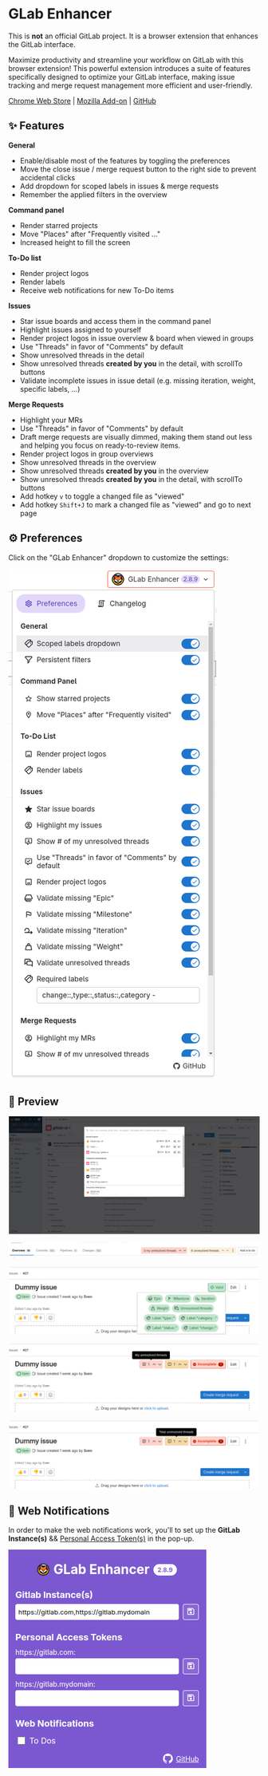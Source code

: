 # GLab Enhancer

This is **not** an official GitLab project. It is a browser extension that enhances the GitLab interface.

Maximize productivity and streamline your workflow on GitLab with this browser extension!
This powerful extension introduces a suite of features specifically designed to optimize your GitLab interface, making issue tracking and merge request management more efficient and user-friendly.

[Chrome Web Store](https://chromewebstore.google.com/detail/glab-enhancer/jkddbjinnohhgelaibifeapocefcgmeb?authuser=0&hl=nl) | [Mozilla Add-on](https://addons.mozilla.org/nl/firefox/addon/glab-enhancer/) | [GitHub](https://github.com/puyt/glab-enhancer-browser-extension)

## ✨ Features

**General**

- Enable/disable most of the features by toggling the preferences
- Move the close issue / merge request button to the right side to prevent accidental clicks
- Add dropdown for scoped labels in issues & merge requests
- Remember the applied filters in the overview

**Command panel**

- Render starred projects
- Move "Places" after "Frequently visited ..."
- Increased height to fill the screen

**To-Do list**

- Render project logos
- Render labels
- Receive web notifications for new To-Do items

**Issues**

- Star issue boards and access them in the command panel
- Highlight issues assigned to yourself
- Render project logos in issue overview & board when viewed in groups
- Use "Threads" in favor of "Comments" by default
- Show unresolved threads in the detail
- Show unresolved threads **created by you** in the detail, with scrollTo buttons
- Validate incomplete issues in issue detail (e.g. missing iteration, weight, specific labels, ...)

**Merge Requests**

- Highlight your MRs
- Use "Threads" in favor of "Comments" by default
- Draft merge requests are visually dimmed, making them stand out less and helping you focus on ready-to-review items.
- Render project logos in group overviews
- Show unresolved threads in the overview
- Show unresolved threads **created by you** in the overview
- Show unresolved threads **created by you** in the detail, with scrollTo buttons
- Add hotkey `v` to toggle a changed file as "viewed"
- Add hotkey `Shift+J` to mark a changed file as "viewed" and go to next page

## ⚙️ Preferences

Click on the "GLab Enhancer" dropdown to customize the settings:

![](assets/preview-preferences.png)

## 👀 Preview

![](assets/preview-command-panel.png)

![](assets/preview-mr-unresolved-2.png)

![](assets/preview-issue-validation.png)

![](assets/preview-issue-unresolved.png)

![](assets/preview-issue-unresolved-2.png)

## 🔔 Web Notifications

In order to make the web notifications work, you'll to set up the **GitLab Instance(s)** && [Personal Access Token(s)](https://docs.gitlab.com/ee/user/profile/personal_access_tokens.html) in the pop-up.

![web-notifications-settings.png](assets/web-notifications-settings.png)
